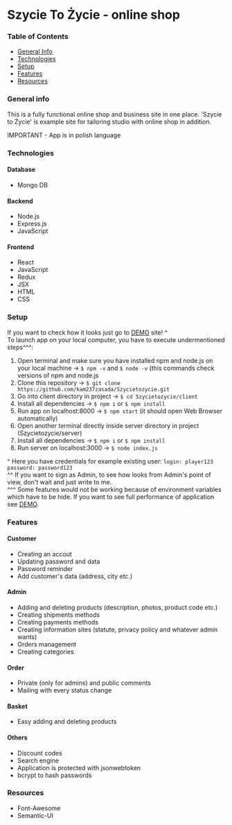 # Szycie To Życie - online shop

### Table of Contents
* [General Info](#general-info)
* [Technologies](#technologies)
* [Setup](#setup)
* [Features](#features)
* [Resources](#resources)


### General info

This is a fully functional online shop and business site in one place. 'Szycie to Życie' is example site for tailoring studio with online shop in addition.<br>

IMPORTANT - App is in polish language


### Technologies

#### Database
* Mongo DB

#### Backend
* Node.js
* Express.js
* JavaScript

#### Frontend
* React
* JavaScript
* Redux
* JSX
* HTML
* CSS


### Setup

If you want to check how it looks just go to <a href='https://szycietozycie.firebaseapp.com'>DEMO</a> site! ^<br>
To launch app on your local computer, you have to execute undermentioned steps^^^: 
1. Open terminal and make sure you have installed npm and node.js on your local machine -> ``$ npm -v`` and ``$ node -v`` (this commands check versions of npm and node.js
2. Clone this repository -> ``$ git clone https://github.com/kam237zasada/Szycietozycie.git``
3. Go into client directory in project -> ``$ cd Szycietozycie/client``
4. Install all dependencies -> ``$ npm i`` or ``$ npm install``
5. Run app on localhost:8000 -> ``$ npm start`` (it should open Web Browser automatically)
6. Open another terminal directly inside server directory in project (Szycietozycie/server)
7. Install all dependencies -> ``$ npm i`` or ``$ npm install``
8. Run server on localhost:3000 -> ``$ node index.js``

^ Here you have credentials for example existing user:
``login: player123``
``password: password123``<br>
^^ If you want to sign as Admin, to see how looks from Admin's point of view, don't wait and just write to me.<br>
^^^ Some features would not be working because of environment variables which have to be hide. If you want to see full performance of application see <a href='https://szycietozycie.firebaseapp.com'>DEMO</a>. 


### Features

#### Customer

* Creating an accout
* Updating password and data
* Password reminder
* Add customer's data (address, city etc.)

#### Admin

* Adding and deleting products (description, photos, product code etc.)
* Creating shipments methods
* Creating payments methods
* Creating information sites (statute, privacy policy and whatever admin wants)
* Orders management
* Creating categories

#### Order

* Private (only for admins) and public comments
* Mailing with every status change

#### Basket

* Easy adding and deleting products

#### Others

* Discount codes
* Search engine
* Application is protected with jsonwebtoken
* bcrypt to hash passwords


### Resources

* Font-Awesome
* Semantic-UI

